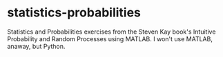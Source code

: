 # statistics-probabilities
Statistics and Probabilities exercises from the Steven Kay book's Intuitive Probability and Random Processes using MATLAB. I won't use MATLAB, anaway, but Python.

